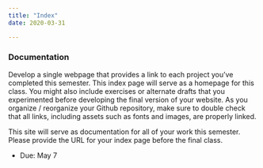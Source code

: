 ```yaml
---
title: "Index"
date: 2020-03-31

---
```


### Documentation

Develop a single webpage that provides a link to each project you’ve completed this semester. This index page will serve as a homepage for this class. You might also include exercises or alternate drafts that you experimented before developing the final version of your website. As you organize / reorganize your Github repository, make sure to double check that all links, including assets such as fonts and images, are properly linked.

This site will serve as documentation for all of your work this semester. Please provide the URL for your index page before the final class.

- Due: May 7
